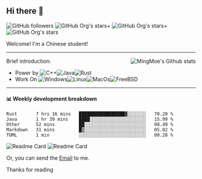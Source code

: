 ## Hi there 👋

![GitHub followers](https://img.shields.io/github/followers/mingmoe?style=for-the-badge)
![GitHub Org's stars](https://img.shields.io/github/stars/GOSCPS?style=for-the-badge)+
![GitHub Org's stars](https://img.shields.io/github/stars/moe-org?style=for-the-badge)+
![GitHub Org's stars](https://img.shields.io/github/stars/mingmoe?style=for-the-badge)

Welcome!
I'm a Chinese student!

<hr>

<div align="right"><img alt="MingMoe's Github stats" align="right" src="https://github-readme-stats.vercel.app/api?username=mingmoe"/></div>

Brief introduction:
+ Power by ![C++](https://img.shields.io/badge/C%2B%2B-00599C?style=for-the-badge&logo=c%2B%2B&logoColor=white)![Java](https://img.shields.io/badge/Java-ED8B00?style=for-the-badge&logo=java&logoColor=white)![Rust](https://img.shields.io/badge/Rust-000000?style=for-the-badge&logo=rust&logoColor=white)
+ Work On ![Windows](https://img.shields.io/badge/_-Windows-blue?style=for-the-badge&logo=windows&logoColor=white&labelColor=blue)![Linux](https://img.shields.io/badge/_-Linux-yellow?style=for-the-badge&logo=linux&logoColor=white&labelColor=yellow)![MacOs](https://img.shields.io/badge/_-MacOS-white?style=for-the-badge&logo=macos&logoColor=black&labelColor=white)![FreeBSD](https://img.shields.io/badge/_-FreeBSD-red?style=for-the-badge&logo=freebsd&logoColor=white&labelColor=red)
<hr>

#### 📊 Weekly development breakdown
<!--START_SECTION:waka-->
```text
Rust       7 hrs 16 mins   █████████████████▓░░░░░░░   70.20 % 
Java       1 hr 39 mins    ████░░░░░░░░░░░░░░░░░░░░░   15.99 % 
Other      52 mins         ██░░░░░░░░░░░░░░░░░░░░░░░   08.49 % 
Markdown   31 mins         █▒░░░░░░░░░░░░░░░░░░░░░░░   05.02 % 
TOML       1 min           ░░░░░░░░░░░░░░░░░░░░░░░░░   00.28 % 
```
<!--END_SECTION:waka-->

![Readme Card](https://github-readme-stats.vercel.app/api/pin/?username=moe-org&repo=UtopiaClient)
![Readme Card](https://github-readme-stats.vercel.app/api/pin/?username=moe-org&repo=UtopiaServer)

Or, you can send the [Email](mailto:me@kawayi.moe) to me.

Thanks for reading
